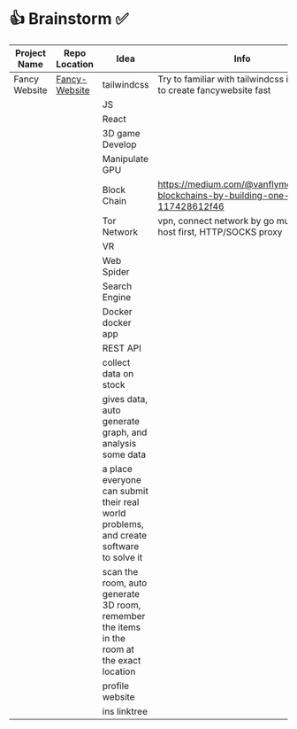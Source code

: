 # 👍 Brainstorm ✅ 
| Project Name | Repo Location | Idea | Info |
|--------------|---------------|------|------|
| Fancy Website | [Fancy-Website]() | tailwindcss | Try to familiar with tailwindcss in order to create fancywebsite fast |
|  |  | JS |  |
|  |  | React |  |
|  |  | 3D game Develop |  |
|  |  | Manipulate GPU |  |
|  |  | Block Chain | https://medium.com/@vanflymen/learn-blockchains-by-building-one-117428612f46 | |
|  |  | Tor Network | vpn, connect network by go multiple host first, HTTP/SOCKS proxy ||
|  |  | VR |  |
|  |  | Web Spider |  |
|  |  | Search Engine |  |
|  |  | Docker docker app | |
|  |  | REST API |  |
|  |  |  collect data on stock |  |
|  |  | gives data, auto generate graph, and analysis some data ||
|  |  |  a place everyone can submit their real world problems, and create software to solve it |  |
|  |  |  scan the room, auto generate 3D room, remember the items in the room at the exact location ||
|  |  |  profile website |  |
|  |  |  ins linktree |  |



